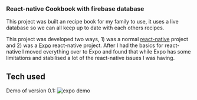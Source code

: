 ### React-native Cookbook with firebase database

This project was built an recipe book for my family to use, it uses a live database so we can all keep up to date with each others recipes.

This project was developed two ways, 1) was a normal [react-native](https://facebook.github.io/react-native/) project and 2) was a [Expo](https://expo.io/) react-native project. After I had the basics for react-native I moved everything over to Expo and found that while Expo has some limitations and stabilised a lot of the react-native issues I was having.

## Tech used



Demo of version 0.1:
![expo demo](https://firebasestorage.googleapis.com/v0/b/react-native-firebase-st-d0137.appspot.com/o/Exop_grEat_demo_0.1.gif?alt=media&token=1f9a6b80-b6d4-4501-ab8e-7e3227f2bf72 "Logo Title Text 1")
